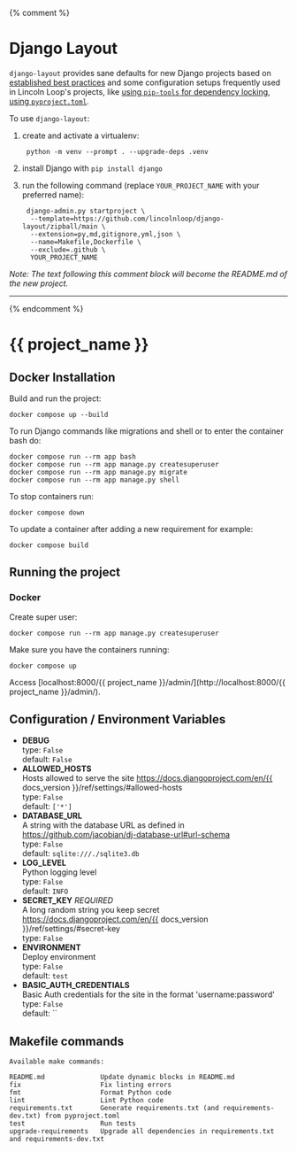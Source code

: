 {% comment %}

# Django Layout

`django-layout` provides sane defaults for new Django projects based on
[established best
practices](http://lincolnloop.com/django-best-practices/) and some
configuration setups frequently used in Lincoln Loop\'s projects, like
[using `pip-tools` for dependency
locking](https://lincolnloop.com/blog/python-dependency-locking-pip-tools/),
[using
`pyproject.toml`](https://lincolnloop.com/insights/using-pyprojecttoml-in-your-django-project/).

To use `django-layout`:

1. create and activate a virtualenv:

        python -m venv --prompt . --upgrade-deps .venv

2. install Django with `pip install django`

3. run the following command (replace `YOUR_PROJECT_NAME` with your preferred name):

        django-admin.py startproject \
         --template=https://github.com/lincolnloop/django-layout/zipball/main \
         --extension=py,md,gitignore,yml,json \
         --name=Makefile,Dockerfile \
         --exclude=.github \
         YOUR_PROJECT_NAME

*Note:  The text following this comment block will become the README.md of the new project.*

------------------------------------------------------------------------

{% endcomment %}

# {{ project_name }}

## Docker Installation

Build and run the project:

    docker compose up --build

To run Django commands like migrations and shell or to enter the
container bash do:

    docker compose run --rm app bash
    docker compose run --rm app manage.py createsuperuser
    docker compose run --rm app manage.py migrate
    docker compose run --rm app manage.py shell

To stop containers run:

    docker compose down

To update a container after adding a new requirement for example:

    docker compose build

## Running the project

### Docker

Create super user:

    docker compose run --rm app manage.py createsuperuser

Make sure you have the containers running:

    docker compose up

Access [localhost:8000/{{ project_name }}/admin/](http://localhost:8000/{{ project_name }}/admin/).

## Configuration / Environment Variables

<!-- [[[cog
import cog
from {{ project_name }}.config import Config
mdown = Config.generate_markdown()
cog.out('\n'.join(mdown.split('\n')[1:]))
]]] -->

* **DEBUG**  
  type: `False`  
  default: `False`  
* **ALLOWED_HOSTS**  
  Hosts allowed to serve the site https://docs.djangoproject.com/en/{{ docs_version }}/ref/settings/#allowed-hosts  
  type: `False`  
  default: `['*']`  
* **DATABASE_URL**  
  A string with the database URL as defined in https://github.com/jacobian/dj-database-url#url-schema  
  type: `False`  
  default: `sqlite:///./sqlite3.db`  
* **LOG_LEVEL**  
  Python logging level  
  type: `False`  
  default: `INFO`  
* **SECRET_KEY**  _REQUIRED_  
  A long random string you keep secret https://docs.djangoproject.com/en/{{ docs_version }}/ref/settings/#secret-key  
  type: `False`  
* **ENVIRONMENT**  
  Deploy environment  
  type: `False`  
  default: `test`  
* **BASIC_AUTH_CREDENTIALS**  
  Basic Auth credentials for the site in the format 'username:password'  
  type: `False`  
  default: ``  
<!-- [[[end]]] -->

## Makefile commands

<!-- [[[cog
import cog
import subprocess
cog.out(
    "```shell\n" +
    subprocess.check_output(["make", "help"]).decode() +
    "```",
)
]]] -->
```shell
Available make commands:

README.md              Update dynamic blocks in README.md
fix                    Fix linting errors
fmt                    Format Python code
lint                   Lint Python code
requirements.txt       Generate requirements.txt (and requirements-dev.txt) from pyproject.toml
test                   Run tests
upgrade-requirements   Upgrade all dependencies in requirements.txt and requirements-dev.txt
```
<!-- [[[end]]] -->
